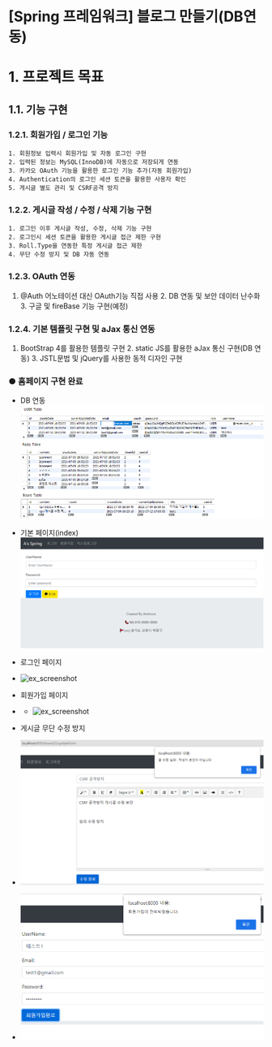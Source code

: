 [Spring 프레임워크]  블로그 만들기(DB연동)
======================

# 1. 프로젝트 목표
## 1.1. 기능 구현
### 1.2.1. 회원가입 / 로그인 기능
	1. 회원정보 입력시 회원가입 및 자동 로그인 구현 
	2. 입력된 정보는 MySQL(InnoDB)에 자동으로 저장되게 연동
	3. 카카오 OAuth 기능을 활용한 로그인 기능 추가(자동 회원가입)
	4. Authentication의 로그인 세션 토큰을 활용한 사용자 확인
	5. 게시글 별도 관리 및 CSRF공격 방지

### 1.2.2. 게시글 작성 / 수정 / 삭제 기능 구현
	1. 로그인 이후 게시글 작성, 수정, 삭제 기능 구현 
	2. 로그인시 세션 토큰을 활용한 게시글 접근 제한 구현
	3. Roll.Type을 연동한 특정 게시글 접근 제한
	4. 무단 수정 방지 및 DB 자동 연동

### 1.2.3. OAuth 연동 
  1. @Auth 어노테이션 대신 OAuth기능 직접 사용 
	2. DB 연동 및 보안 데이터 난수화
	3. 구글 및 fireBase 기능 구현(예정) 

### 1.2.4. 기본 템플릿 구현 및 aJax 통신 연동 
  1. BootStrap 4를 활용한 템플릿 구현
	2. static JS를 활용한 aJax 통신 구현(DB 연동)
	3. JSTL문법 및 jQuery를 사용한 동적 디자인 구현
  
  
  ### ● 홈페이지 구현 완료

  
 * DB 연동
![ex_screenshot](./RDBMS.png)


 * 기본 페이지(index)
 ![ex_screenshot](./페이지1.png)

 * 로그인 페이지
 * ![ex_screenshot](./페이지_2.png)

 * 회원가입 페이지
 *  * ![ex_screenshot](./페이지_3.png)

 * 게시글 무단 수정 방지
  * ![ex_screenshot](./공격방지.png)
  * ![ex_screenshot](./페이지3.png)


